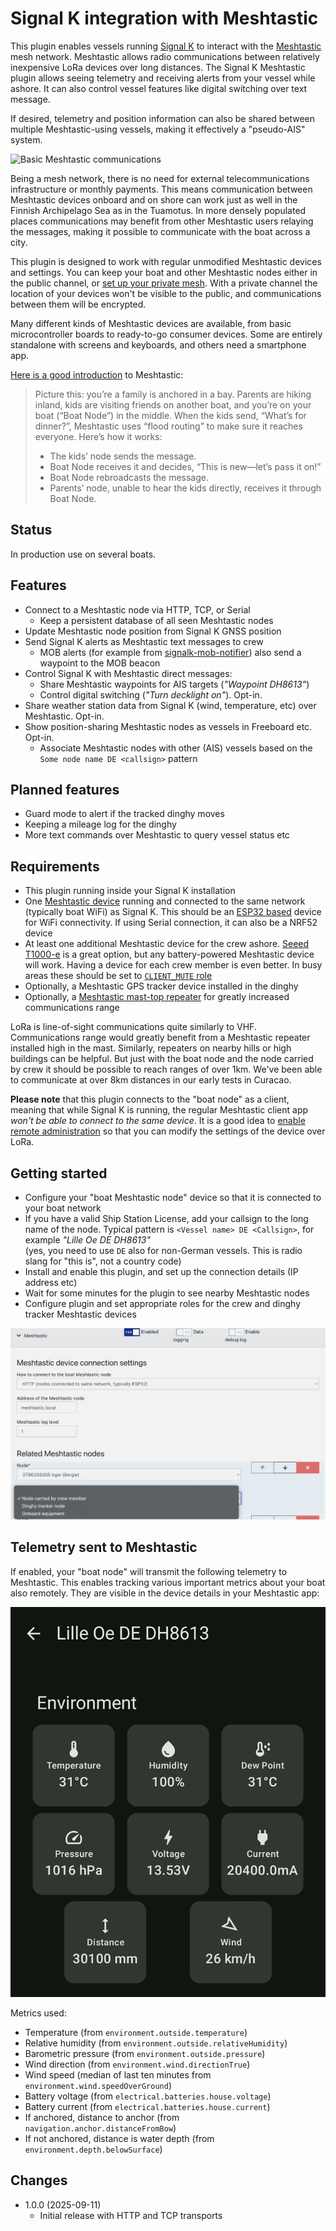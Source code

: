 Signal K integration with Meshtastic
====================================

This plugin enables vessels running [Signal K](https://signalk.org) to interact with the [Meshtastic](https://meshtastic.org) mesh network. Meshtastic allows radio communications between relatively inexpensive LoRa devices over long distances. The Signal K Meshtastic plugin allows seeing telemetry and receiving alerts from your vessel while ashore. It can also control vessel features like digital switching over text message.

If desired, telemetry and position information can also be shared between multiple Meshtastic-using vessels, making it effectively a "pseudo-AIS" system.

![Basic Meshtastic communications](./doc/meshtastic-bequia.png)

Being a mesh network, there is no need for external telecommunications infrastructure or monthly payments. This means communication between Meshtastic devices onboard and on shore can work just as well in the Finnish Archipelago Sea as in the Tuamotus. In more densely populated places communications may benefit from other Meshtastic users relaying the messages, making it possible to communicate with the boat across a city.

This plugin is designed to work with regular unmodified Meshtastic devices and settings. You can keep your boat and other Meshtastic nodes either in the public channel, or [set up your private mesh](https://meshtastic.org/docs/configuration/tips/#not-sharing-your-location). With a private channel the location of your devices won't be visible to the public, and communications between them will be encrypted.

Many different kinds of Meshtastic devices are available, from basic microcontroller boards to ready-to-go consumer devices. Some are entirely standalone with screens and keyboards, and others need a smartphone app.

[Here is a good introduction](https://tech.gillyb.net/understanding-meshtastic-off-grid-communication-made-simple/) to Meshtastic:
> Picture this: you’re a family is anchored in a bay. Parents are hiking inland, kids are visiting friends on another boat, and you’re on your boat (“Boat Node”) in the middle. When the kids send, “What’s for dinner?”, Meshtastic uses “flood routing” to make sure it reaches everyone.
> Here’s how it works:
> - The kids’ node sends the message.
> - Boat Node receives it and decides, “This is new—let’s pass it on!”
> - Boat Node rebroadcasts the message.
> - Parents’ node, unable to hear the kids directly, receives it through Boat Node.

## Status

In production use on several boats.

## Features

* Connect to a Meshtastic node via HTTP, TCP, or Serial
  * Keep a persistent database of all seen Meshtastic nodes
* Update Meshtastic node position from Signal K GNSS position
* Send Signal K alerts as Meshtastic text messages to crew
  * MOB alerts (for example from [signalk-mob-notifier](https://github.com/meri-imperiumi/signalk-mob-notifier)) also send a waypoint to the MOB beacon
* Control Signal K with Meshtastic direct messages:
  * Share Meshtastic waypoints for AIS targets (_"Waypoint DH8613"_)
  * Control digital switching (_"Turn decklight on"_). Opt-in.
* Share weather station data from Signal K (wind, temperature, etc) over Meshtastic. Opt-in.
* Show position-sharing Meshtastic nodes as vessels in Freeboard etc. Opt-in.
  * Associate Meshtastic nodes with other (AIS) vessels based on the `Some node name DE <callsign>` pattern

## Planned features

* Guard mode to alert if the tracked dinghy moves
* Keeping a mileage log for the dinghy
* More text commands over Meshtastic to query vessel status etc

## Requirements

* This plugin running inside your Signal K installation
* One [Meshtastic device](https://meshtastic.org/docs/hardware/devices/) running and connected to the same network (typically boat WiFi) as Signal K. This should be an [ESP32 based](https://meshtastic.org/docs/hardware/devices/heltec-automation/lora32/?heltec=v3) device for WiFi connectivity. If using Serial connection, it can also be a NRF52 device
* At least one additional Meshtastic device for the crew ashore. [Seeed T1000-e](https://meshtastic.org/docs/hardware/devices/seeed-studio/sensecap/card-tracker/) is a great option, but any battery-powered Meshtastic device will work. Having a device for each crew member is even better. In busy areas these should be set to [`CLIENT_MUTE` role](https://meshtastic.org/blog/choosing-the-right-device-role/)
* Optionally, a Meshtastic GPS tracker device installed in the dinghy
* Optionally, a [Meshtastic mast-top repeater](https://www.printables.com/model/1396221-meshtastic-boat-module-masthead) for greatly increased communications range

LoRa is line-of-sight communications quite similarly to VHF. Communications range would greatly benefit from a Meshtastic repeater installed high in the mast. Similarly, repeaters on nearby hills or high buildings can be helpful. But just with the boat node and the node carried by crew it should be possible to reach ranges of over 1km. We've been able to communicate at over 8km distances in our early tests in Curacao.

**Please note** that this plugin connects to the "boat node" as a client, meaning that while Signal K is running, the regular Meshtastic client app _won't be able to connect to the same device_. It is a good idea to [enable remote administration](https://meshtastic.org/docs/configuration/radio/security/#admin-key) so that you can modify the settings of the device over LoRa.

## Getting started

* Configure your "boat Meshtastic node" device so that it is connected to your boat network
* If you have a valid Ship Station License, add your callsign to the long name of the node. Typical pattern is `<Vessel name> DE <Callsign>`, for example _"Lille Oe DE DH8613"_<br>
  (yes, you need to use `DE` also for non-German vessels. This is radio slang for "this is", not a country code)
* Install and enable this plugin, and set up the connection details (IP address etc)
* Wait for some minutes for the plugin to see nearby Meshtastic nodes
* Configure plugin and set appropriate roles for the crew and dinghy tracker Meshtastic devices

![](./doc/config-crew-role.png)

## Telemetry sent to Meshtastic

If enabled, your "boat node" will transmit the following telemetry to Meshtastic. This enables tracking various important metrics about your boat also remotely. They are visible in the device details in your Meshtastic app:

![](./doc/telemetry.png)

Metrics used:

* Temperature (from `environment.outside.temperature`)
* Relative humidity (from `environment.outside.relativeHumidity`)
* Barometric pressure (from `environment.outside.pressure`)
* Wind direction (from `environment.wind.directionTrue`)
* Wind speed (median of last ten minutes from `environment.wind.speedOverGround`)
* Battery voltage (from `electrical.batteries.house.voltage`)
* Battery current (from `electrical.batteries.house.current`)
* If anchored, distance to anchor (from `navigation.anchor.distanceFromBow`)
* If not anchored, distance is water depth (from `environment.depth.belowSurface`)

## Changes

* 1.0.0 (2025-09-11)
  - Initial release with HTTP and TCP transports
